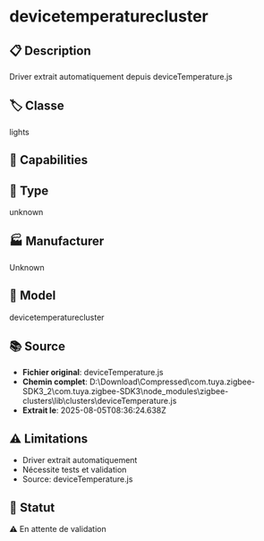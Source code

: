 # devicetemperaturecluster

## 📋 Description
Driver extrait automatiquement depuis deviceTemperature.js

## 🏷️ Classe
lights

## 🔧 Capabilities


## 📡 Type
unknown

## 🏭 Manufacturer
Unknown

## 📱 Model
devicetemperaturecluster

## 📚 Source
- **Fichier original**: deviceTemperature.js
- **Chemin complet**: D:\Download\Compressed\com.tuya.zigbee-SDK3_2\com.tuya.zigbee-SDK3\node_modules\zigbee-clusters\lib\clusters\deviceTemperature.js
- **Extrait le**: 2025-08-05T08:36:24.638Z

## ⚠️ Limitations
- Driver extrait automatiquement
- Nécessite tests et validation
- Source: deviceTemperature.js

## 🚀 Statut
⚠️ En attente de validation
